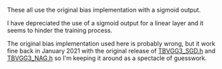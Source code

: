 These all use the original bias implementation with a sigmoid output.

I have depreciated the use of a sigmoid output for a linear layer and it seems to hinder the training process.

The original bias implementation used here is probably wrong, but it work fine back in January 2021 with the original release of [TBVGG3_SGD.h](TBVGG3_SGD.h) and [TBVGG3_NAG.h](TBVGG3_NAG.h) so I'm keeping it around as a spectacle of guesswork.
